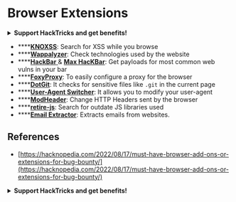 # Browser Extensions

<details>

<summary><strong>Support HackTricks and get benefits!</strong></summary>

* Do you work in a **cybersecurity company**? Do you want to see your **company advertised in HackTricks**? or do you want to have access to the **latest version of the PEASS or download HackTricks in PDF**? Check the [**SUBSCRIPTION PLANS**](https://github.com/sponsors/carlospolop)!
* Discover [**The PEASS Family**](https://opensea.io/collection/the-peass-family), our collection of exclusive [**NFTs**](https://opensea.io/collection/the-peass-family)
* Get the [**official PEASS & HackTricks swag**](https://peass.creator-spring.com)
* **Join the** [**💬**](https://emojipedia.org/speech-balloon/) [**Discord group**](https://discord.gg/hRep4RUj7f) or the [**telegram group**](https://t.me/peass) or **follow** me on **Twitter** [**🐦**](https://github.com/carlospolop/hacktricks/tree/7af18b62b3bdc423e11444677a6a73d4043511e9/\[https:/emojipedia.org/bird/README.md)[**@carlospolopm**](https://twitter.com/carlospolopm)**.**
* **Share your hacking tricks by submitting PRs to the** [**hacktricks github repo**](https://github.com/carlospolop/hacktricks)**.**

</details>

* ****[**KNOXSS**](https://addons.mozilla.org/en-US/firefox/addon/knoxss-community-edition/): Search for XSS while you browse
* ****[**Wappalyzer**](https://addons.mozilla.org/en-US/firefox/addon/wappalyzer/): Check technologies used by the website
* ****[**HackBar** ](https://addons.mozilla.org/en-US/firefox/addon/hackbartool/)& [**Max HacKBar**](https://addons.mozilla.org/en-US/firefox/addon/maxs-hackbar/): Get payloads for most common web vulns in your bar
* ****[**FoxyProxy**](https://addons.mozilla.org/en-US/firefox/addon/foxyproxy-standard/): To easily configure a proxy for the browser
* ****[**DotGit**](https://addons.mozilla.org/en-US/firefox/addon/dotgit/): It checks for sensitive files like `.git` in the current page
* ****[**User-Agent Switcher**](https://addons.mozilla.org/en-US/firefox/addon/user-agent-string-switcher/): It allows you to modify your user-agent
* ****[**ModHeader**](https://addons.mozilla.org/en-US/firefox/addon/modheader-firefox/): Change HTTP Headers sent by the browser
* ****[**retire-js**](https://addons.mozilla.org/en-US/firefox/addon/retire-js/): Search for outdate JS libraries used
* ****[**Email Extractor**](https://addons.mozilla.org/en-US/firefox/addon/mailshunt-email-extractor/): Extracts emails from websites.

## References

* [https://hacknopedia.com/2022/08/17/must-have-browser-add-ons-or-extensions-for-bug-bounty/](https://hacknopedia.com/2022/08/17/must-have-browser-add-ons-or-extensions-for-bug-bounty/)

<details>

<summary><strong>Support HackTricks and get benefits!</strong></summary>

* Do you work in a **cybersecurity company**? Do you want to see your **company advertised in HackTricks**? or do you want to have access to the **latest version of the PEASS or download HackTricks in PDF**? Check the [**SUBSCRIPTION PLANS**](https://github.com/sponsors/carlospolop)!
* Discover [**The PEASS Family**](https://opensea.io/collection/the-peass-family), our collection of exclusive [**NFTs**](https://opensea.io/collection/the-peass-family)
* Get the [**official PEASS & HackTricks swag**](https://peass.creator-spring.com)
* **Join the** [**💬**](https://emojipedia.org/speech-balloon/) [**Discord group**](https://discord.gg/hRep4RUj7f) or the [**telegram group**](https://t.me/peass) or **follow** me on **Twitter** [**🐦**](https://github.com/carlospolop/hacktricks/tree/7af18b62b3bdc423e11444677a6a73d4043511e9/\[https:/emojipedia.org/bird/README.md)[**@carlospolopm**](https://twitter.com/carlospolopm)**.**
* **Share your hacking tricks by submitting PRs to the** [**hacktricks github repo**](https://github.com/carlospolop/hacktricks)**.**

</details>

